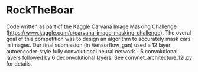 # RockTheBoar
Code written as part of the Kaggle Carvana Image Masking Challenge (https://www.kaggle.com/c/carvana-image-masking-challenge). The overal goal of this competition was to design an algorithm to accurately mask cars in images. Our final submission (in /tensorflow_gan) used a 12 layer autoencoder-style fully convolutional neural network - 6 convolutional layers followed by 6 deconvolutional layers. See convnet_architecture_12l.py for details.  
